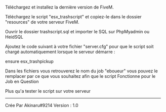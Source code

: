 Téléchargez et installez la dernière version de FiveM.

Téléchargez le script "esx_trashscript" et copiez-le dans le dossier "resources" de votre serveur FiveM.

Ouvrir le dossier trashscript.sql et importer le SQL sur PhpMyadmin ou HeidSQL

Ajoutez le code suivant à votre fichier "server.cfg" pour que le script soit chargé automatiquement lorsque le serveur démarre :

ensure esx_trashpickup

Dans les fichiers vous retrouverez le nom du job "eboueur" vous pouvez le remplacer par ce que vous souhaitez afin que le script Fonctionne pour le Job en Question

Plus qu'a tester le script sur votre serveur

-------------------------------------------------

Crée Par Akinaru#9214
Version : 1.0
